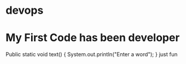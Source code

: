 # devops

# My First Code has been developer

Public static void text()
{
System.out.println("Enter a word");
}
just fun